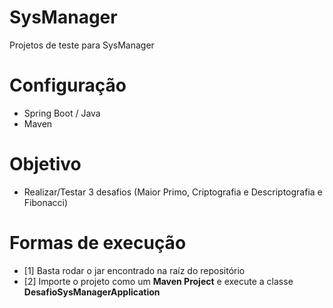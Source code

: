# SysManager
Projetos de teste para SysManager

# Configuração
- Spring Boot / Java
- Maven

# Objetivo
- Realizar/Testar 3 desafios (Maior Primo, Criptografia e Descriptografia e Fibonacci)

# Formas de execução
- [1] Basta rodar o jar encontrado na raíz do repositório
- [2] Importe o projeto como um **Maven Project** e execute a classe **DesafioSysManagerApplication**

